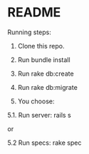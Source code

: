 # README

Running steps:
1. Clone this repo.

2. Run bundle install

3. Run rake db:create

4. Run rake db:migrate

5. You choose:

  5.1. Run server: rails s

  or
  
  5.2 Run specs: rake spec
